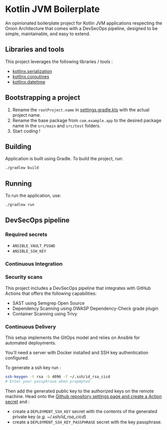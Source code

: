 # Kotlin JVM Boilerplate

An opinionated boilerplate project for Kotlin JVM applications respecting the Onion Architecture that comes with a DevSecOps pipeline, designed to be simple, maintainable, and easy to extend.

## Libraries and tools

This project leverages the following libraries / tools :

- [kotlinx.serialization](https://github.com/Kotlin/kotlinx.serialization)
- [kotlinx.coroutines](https://github.com/Kotlin/kotlinx.coroutines)
- [kotlinx.datetime](https://github.com/Kotlin/kotlinx-datetime)

## Bootstrapping a project

1. Rename the `rootProject.name` in [settings.gradle.kts](./settings.gradle.kts) with the actual project name.
2. Rename the base package from `com.example.app` to the desired package name in the `src/main` and `src/test` folders.
3. Start coding !

## Building

Application is built using Gradle. To build the project, run:

```sh
./gradlew build
```

## Running

To run the application, use:

```sh
./gradlew run
```

## DevSecOps pipeline

### Required secrets

- `ANSIBLE_VAULT_PSSWD`
- `ANSIBLE_SSH_KEY`

### Continuous Integration

### Security scans

This project includes a DevSecOps pipeline that integrates with GitHub Actions that offers the following capabilities:

- SAST using Semgrep Open Source
- Dependency Scanning using OWASP Dependency-Check grade plugin
- Container Scanning using Trivy

### Continuous Delivery

This setup implements the GitOps model and relies on Ansible for automated deployments.

You'll need a server with Docker installed and SSH key authentication configured.

To generate a ssh key run :
```sh
ssh-keygen -t rsa -b 4096 -f ~/.ssh/id_rsa_cicd
# Enter your passphrase when propmpted
```

Then add the generated public key to the authorized keys on the remote machine.
Head onto the [Github repository settings page and create a Action secret](./settings/secrets/actions) and :
* create a `DEPLOYMENT_SSH_KEY` secret with the contents of the generated private key (*e.g. ~/.ssh/id_rsa_cicd*) 
* create a `DEPLOYMENT_SSH_KEY_PASSPHRASE` secret with the key passphrase.